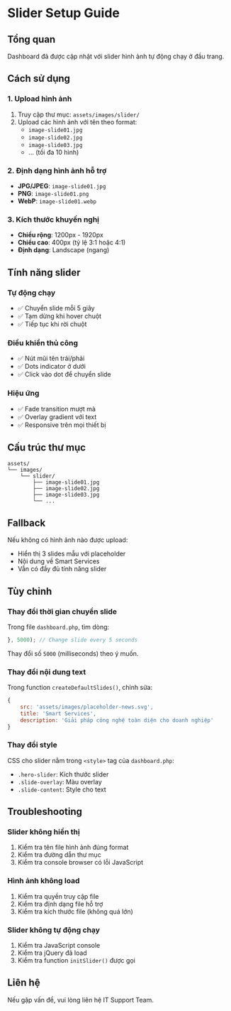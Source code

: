 # Slider Setup Guide

## Tổng quan
Dashboard đã được cập nhật với slider hình ảnh tự động chạy ở đầu trang.

## Cách sử dụng

### 1. Upload hình ảnh
1. Truy cập thư mục: `assets/images/slider/`
2. Upload các hình ảnh với tên theo format:
   - `image-slide01.jpg`
   - `image-slide02.jpg`
   - `image-slide03.jpg`
   - ... (tối đa 10 hình)

### 2. Định dạng hình ảnh hỗ trợ
- **JPG/JPEG**: `image-slide01.jpg`
- **PNG**: `image-slide01.png`
- **WebP**: `image-slide01.webp`

### 3. Kích thước khuyến nghị
- **Chiều rộng**: 1200px - 1920px
- **Chiều cao**: 400px (tỷ lệ 3:1 hoặc 4:1)
- **Định dạng**: Landscape (ngang)

## Tính năng slider

### Tự động chạy
- ✅ Chuyển slide mỗi 5 giây
- ✅ Tạm dừng khi hover chuột
- ✅ Tiếp tục khi rời chuột

### Điều khiển thủ công
- ✅ Nút mũi tên trái/phải
- ✅ Dots indicator ở dưới
- ✅ Click vào dot để chuyển slide

### Hiệu ứng
- ✅ Fade transition mượt mà
- ✅ Overlay gradient với text
- ✅ Responsive trên mọi thiết bị

## Cấu trúc thư mục
```
assets/
└── images/
    └── slider/
        ├── image-slide01.jpg
        ├── image-slide02.jpg
        ├── image-slide03.jpg
        └── ...
```

## Fallback
Nếu không có hình ảnh nào được upload:
- Hiển thị 3 slides mẫu với placeholder
- Nội dung về Smart Services
- Vẫn có đầy đủ tính năng slider

## Tùy chỉnh

### Thay đổi thời gian chuyển slide
Trong file `dashboard.php`, tìm dòng:
```javascript
}, 5000); // Change slide every 5 seconds
```
Thay đổi số `5000` (milliseconds) theo ý muốn.

### Thay đổi nội dung text
Trong function `createDefaultSlides()`, chỉnh sửa:
```javascript
{
    src: 'assets/images/placeholder-news.svg',
    title: 'Smart Services',
    description: 'Giải pháp công nghệ toàn diện cho doanh nghiệp'
}
```

### Thay đổi style
CSS cho slider nằm trong `<style>` tag của `dashboard.php`:
- `.hero-slider`: Kích thước slider
- `.slide-overlay`: Màu overlay
- `.slide-content`: Style cho text

## Troubleshooting

### Slider không hiển thị
1. Kiểm tra tên file hình ảnh đúng format
2. Kiểm tra đường dẫn thư mục
3. Kiểm tra console browser có lỗi JavaScript

### Hình ảnh không load
1. Kiểm tra quyền truy cập file
2. Kiểm tra định dạng file hỗ trợ
3. Kiểm tra kích thước file (không quá lớn)

### Slider không tự động chạy
1. Kiểm tra JavaScript console
2. Kiểm tra jQuery đã load
3. Kiểm tra function `initSlider()` được gọi

## Liên hệ
Nếu gặp vấn đề, vui lòng liên hệ IT Support Team. 